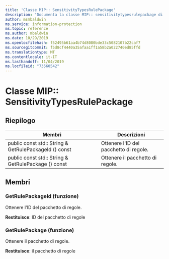 ```yaml
---
title: 'Classe MIP:: SensitivityTypesRulePackage'
description: 'Documenta la classe MIP:: sensitivitytypesrulepackage di Microsoft Information Protection (MIP) SDK.'
author: msmbaldwin
ms.service: information-protection
ms.topic: reference
ms.author: mbaldwin
ms.date: 10/29/2019
ms.openlocfilehash: f52495b61aa4b74d8080bde33c5082107b22caf7
ms.sourcegitcommit: f5d8cf4440a35afaa1ff1a58b2a022740ed85ffd
ms.translationtype: MT
ms.contentlocale: it-IT
ms.lasthandoff: 11/04/2019
ms.locfileid: "73560542"
---
```

# <a name="class-mipsensitivitytypesrulepackage"></a>Classe MIP:: SensitivityTypesRulePackage 
  
## <a name="summary"></a>Riepilogo
 Membri                        | Descrizioni                                
--------------------------------|---------------------------------------------
public const std:: String & GetRulePackageId () const  |  Ottenere l'ID del pacchetto di regole.
public const std:: String & GetRulePackage () const  |  Ottenere il pacchetto di regole.
  
## <a name="members"></a>Membri
  
### <a name="getrulepackageid-function"></a>GetRulePackageId (funzione)
Ottenere l'ID del pacchetto di regole.

  
**Restituisce**: ID del pacchetto di regole
  
### <a name="getrulepackage-function"></a>GetRulePackage (funzione)
Ottenere il pacchetto di regole.

  
**Restituisce**: il pacchetto di regole